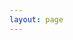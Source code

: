 ```yaml
---
layout: page
---
```

<script setup>
import {
  VPTeamPage,
  VPTeamPageTitle,
  VPTeamMembers
} from 'vitepress/theme'

const members = [
  {
    avatar: 'https://github.com/xiaokunyun.png',
    name: 'akun',
    title: '作者',
    links: [
      { icon: 'github', link: 'https://github.com/xiaokunyun' },
      { icon: 'twitter', link: '#' }
    ]
  },
]
</script>

<VPTeamPage>
  <VPTeamPageTitle>
    <template #title>
     我们的队伍
    </template>
    <template #lead>
      AkunPress 的开发由一个团队指导，其中一些人选择在下面进行介绍。
    </template>
  </VPTeamPageTitle>
  <VPTeamMembers
    :members="members"
  />
</VPTeamPage>
